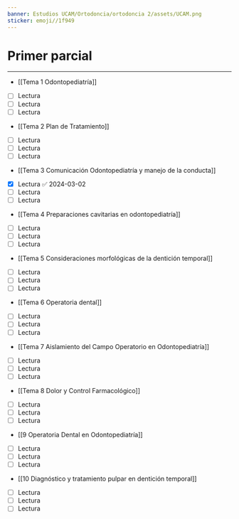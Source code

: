 ```yaml
---
banner: Estudios UCAM/Ortodoncia/ortodoncia 2/assets/UCAM.png
sticker: emoji//1f949
---
```

# Primer parcial
___
- [[Tema 1 Odontopediatría]]
- [ ] Lectura
- [ ] Lectura
- [ ] Lectura
- [[Tema 2 Plan de Tratamiento]]
- [ ] Lectura
- [ ] Lectura
- [ ] Lectura
- [[Tema 3 Comunicación Odontopediatría y manejo de la conducta]]
- [x] Lectura ✅ 2024-03-02
- [ ] Lectura
- [ ] Lectura
- [[Tema 4 Preparaciones cavitarias en odontopediatría]]
- [ ] Lectura
- [ ] Lectura
- [ ] Lectura
- [[Tema 5 Consideraciones morfológicas de la dentición temporal]]
- [ ] Lectura
- [ ] Lectura
- [ ] Lectura
- [[Tema 6 Operatoria dental]]
- [ ] Lectura
- [ ] Lectura
- [ ] Lectura
- [[Tema 7 Aislamiento del Campo Operatorio en Odontopediatría]]
- [ ] Lectura
- [ ] Lectura
- [ ] Lectura
- [[Tema 8 Dolor y Control Farmacológico]]
- [ ] Lectura
- [ ] Lectura
- [ ] Lectura
- [[9 Operatoria Dental en Odontopediatría]]
- [ ] Lectura
- [ ] Lectura
- [ ] Lectura
- [[10 Diagnóstico y tratamiento pulpar en dentición temporal]]
- [ ] Lectura
- [ ] Lectura
- [ ] Lectura